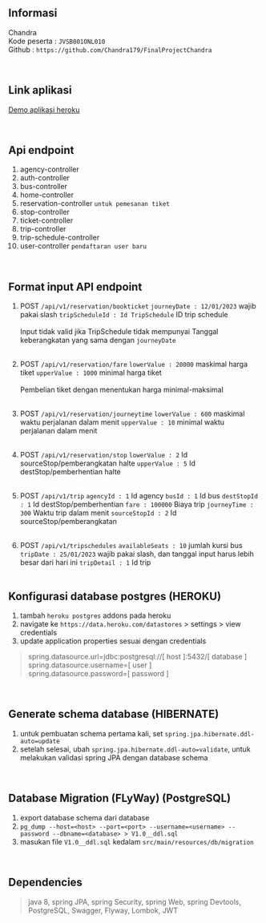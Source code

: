 ## Informasi 
Chandra <br>
Kode peserta : `JVSB001ONL010` <br>
Github : `https://github.com/Chandra179/FinalProjectChandra` <br>


<br>


## Link aplikasi
[Demo aplikasi heroku](https://bus-alexandria.herokuapp.com/swagger-ui.html)


<br>


## Api endpoint

1. agency-controller
2. auth-controller
3. bus-controller
4. home-controller
5. reservation-controller `untuk pemesanan tiket`
6. stop-controller
7. ticket-controller
8. trip-controller
9. trip-schedule-controller
10. user-controller `pendaftaran user baru`


<br>


## Format input API endpoint

1.  POST `/api/v1/reservation/bookticket`
   `journeyDate : 12/01/2023` wajib pakai slash
   `tripScheduleId : Id TripSchedule` ID trip schedule <br><br>
    Input tidak valid jika TripSchedule tidak mempunyai Tanggal keberangkatan yang sama dengan `journeyDate` <br><br>

2.  POST `/api/v1/reservation/fare`
   `lowerValue : 20000` maskimal harga tiket
   `upperValue : 1000` minimal harga tiket <br><br>
   Pembelian tiket dengan menentukan harga minimal-maksimal <br><br>

3.  POST `/api/v1/reservation/journeytime`
   `lowerValue : 600` maskimal waktu perjalanan dalam menit
   `upperValue : 10` minimal waktu perjalanan dalam menit <br><br>
   
4.  POST `/api/v1/reservation/stop`
   `lowerValue : 2` Id sourceStop/pemberangkatan halte
   `upperValue : 5` Id destStop/pemberhentian halte <br><br>
   
5.  POST `/api/v1/trip`
   `agencyId : 1` Id agency
   `busId : 1` Id bus
   `destStopId : 1` Id destStop/pemberhentian
   `fare : 100000` Biaya trip
   `journeyTime : 300` Waktu trip dalam menit
   `sourceStopId : 2` Id sourceStop/pemberangkatan <br><br>

6.  POST `/api/v1/tripschedules`
   `availableSeats : 10` jumlah kursi bus
   `tripDate : 25/01/2023` wajib pakai slash, dan tanggal input harus lebih besar dari hari ini
   `tripDetail : 1` Id trip <br><br>


## Konfigurasi database postgres (HEROKU) 
1. tambah `heroku postgres` addons pada heroku
2. navigate ke `https://data.heroku.com/datastores` > settings > view credentials
3. update application properties sesuai dengan credentials

> spring.datasource.url=jdbc:postgresql://[ host ]:5432/[ database ] <br>
spring.datasource.username=[ user ] <br>
spring.datasource.password=[ password ] <br>


<br>


## Generate schema database (HIBERNATE) 
1. untuk pembuatan schema pertama kali, set `spring.jpa.hibernate.ddl-auto=update`
2. setelah selesai, ubah `spring.jpa.hibernate.ddl-auto=validate`, untuk melakukan validasi spring JPA dengan database schema


<br>


## Database Migration (FLyWay) (PostgreSQL)
1. export database schema dari database 
2. `pg_dump --host=<host> --port=<port> --username=<username> --password --dbname=<database> > V1.0__ddl.sql`
3. masukan file `V1.0__ddl.sql` kedalam `src/main/resources/db/migration`


<br>


## Dependencies
> java 8, spring JPA, spring Security, spring Web, spring Devtools, PostgreSQL, Swagger, Flyway, Lombok, JWT


